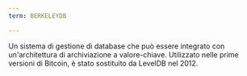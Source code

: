 ```yaml
---
term: BERKELEYDB

---
```

Un sistema di gestione di database che può essere integrato con un'architettura di archiviazione a valore-chiave. Utilizzato nelle prime versioni di Bitcoin, è stato sostituito da LevelDB nel 2012.